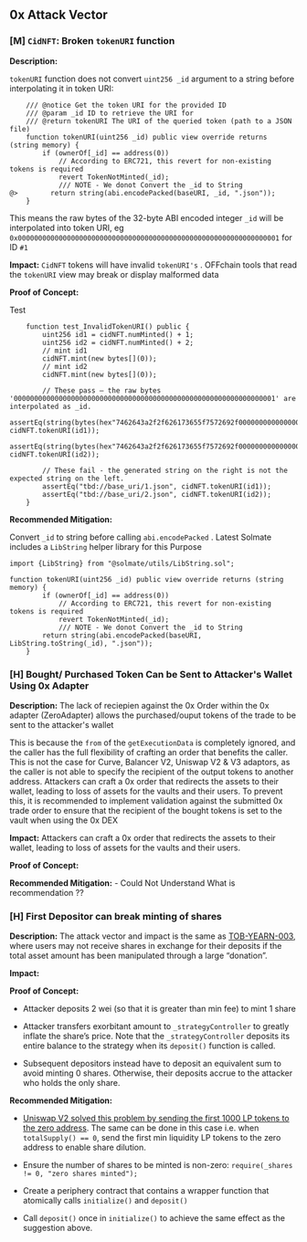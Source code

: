 ## 0x Attack Vector 

### [M] `CidNFT`: Broken `tokenURI` function

**Description:** 
 
`tokenURI` function does not convert `uint256 _id` argument to a string before interpolating it in token URI:

```solidity
    /// @notice Get the token URI for the provided ID
    /// @param _id ID to retrieve the URI for
    /// @return tokenURI The URI of the queried token (path to a JSON file)
    function tokenURI(uint256 _id) public view override returns (string memory) {
        if (ownerOf[_id] == address(0))
            // According to ERC721, this revert for non-existing tokens is required
            revert TokenNotMinted(_id);
            /// NOTE - We donot Convert the _id to String
@>        return string(abi.encodePacked(baseURI, _id, ".json"));
    }

```
This means the raw bytes of the 32-byte ABI encoded integer `_id` will be interpolated into token URI, eg
`0x0000000000000000000000000000000000000000000000000000000000000001` for ID `#1`

**Impact:** `CidNFT` tokens will have invalid `tokenURI's` . OFFchain tools that read the `tokenURI` view may break or display malformed data

**Proof of Concept:**

Test

```Solidity
    function test_InvalidTokenURI() public {
        uint256 id1 = cidNFT.numMinted() + 1;
        uint256 id2 = cidNFT.numMinted() + 2;
        // mint id1
        cidNFT.mint(new bytes[](0));
        // mint id2
        cidNFT.mint(new bytes[](0));

        // These pass — the raw bytes '0000000000000000000000000000000000000000000000000000000000000001' are interpolated as _id.
        assertEq(string(bytes(hex"7462643a2f2f626173655f7572692f00000000000000000000000000000000000000000000000000000000000000012e6a736f6e")), cidNFT.tokenURI(id1));
        assertEq(string(bytes(hex"7462643a2f2f626173655f7572692f00000000000000000000000000000000000000000000000000000000000000022e6a736f6e")), cidNFT.tokenURI(id2));

        // These fail - the generated string on the right is not the expected string on the left. 
        assertEq("tbd://base_uri/1.json", cidNFT.tokenURI(id1));
        assertEq("tbd://base_uri/2.json", cidNFT.tokenURI(id2));
    }
```

**Recommended Mitigation:** 

Convert `_id` to string before calling `abi.encodePacked` . Latest Solmate includes a `LibString` helper library for this Purpose

```solidity
import {LibString} from "@solmate/utils/LibString.sol";

function tokenURI(uint256 _id) public view override returns (string memory) {
        if (ownerOf[_id] == address(0))
            // According to ERC721, this revert for non-existing tokens is required
            revert TokenNotMinted(_id);
            /// NOTE - We donot Convert the _id to String
        return string(abi.encodePacked(baseURI, LibString.toString(_id), ".json"));
    }

```

### [H] Bought/ Purchased Token Can be Sent to Attacker's Wallet Using 0x Adapter


**Description:** The lack of reciepien against the 0x Order within the 0x adapter (ZeroAdapter) allows the purchased/ouput tokens of the trade to be sent to the attacker's wallet

This is because the `from` of the `getExecutionData` is completely ignored, and the caller has the full flexibility of crafting an order that benefits the caller. This is not the case for Curve, Balancer V2, Uniswap V2 & V3 adaptors, as the caller is not able to specify the recipient of the output tokens to another address. Attackers can craft a 0x order that redirects the assets to their wallet, leading to loss of assets for the vaults and their users. To prevent this, it is recommended to implement validation against the submitted 0x trade order to ensure that the recipient of the bought tokens is set to the vault when using the 0x DEX

**Impact:** 
Attackers can craft a 0x order that redirects the assets to their wallet, leading to loss of assets for the vaults and their users.

**Proof of Concept:**

**Recommended Mitigation:** - Could Not Understand What is recommendation ??

### [H] First Depositor can break minting of shares

**Description:** The attack vector and impact is the same as [TOB-YEARN-003](https://github.com/yearn/yearn-security/blob/master/audits/20210719_ToB_yearn_vaultsv2/ToB_-_Yearn_Vault_v_2_Smart_Contracts_Audit_Report.pdf), where users may not receive shares in exchange for their deposits if the total asset amount has been manipulated through a large “donation”.


**Impact:** 

**Proof of Concept:**
* Attacker deposits 2 wei (so that it is greater than min fee) to mint 1 share

* Attacker transfers exorbitant amount to `_strategyController` to greatly inflate the share’s price. Note that the `_strategyController` deposits its entire balance to the strategy when its `deposit()` function is called.

* Subsequent depositors instead have to deposit an equivalent sum to avoid minting 0 shares. Otherwise, their deposits accrue to the attacker who holds the only share.


**Recommended Mitigation:** 
* [Uniswap V2 solved this problem by sending the first 1000 LP tokens to the zero address](https://github.com/Uniswap/v2-core/blob/master/contracts/UniswapV2Pair.sol#L119-L124). The same can be done in this case i.e. when `totalSupply() == 0`, send the first min liquidity LP tokens to the zero address to enable share dilution.

* Ensure the number of shares to be minted is non-zero: `require(_shares != 0, "zero shares minted");`

* Create a periphery contract that contains a wrapper function that atomically calls `initialize()` and `deposit()`

* Call `deposit()` once in `initialize()` to achieve the same effect as the suggestion above.
